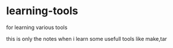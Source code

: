 # learning-tools
for learning various tools

this is only the notes when i learn some usefull tools like make,tar
